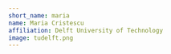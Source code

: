 ```yaml
---
short_name: maria
name: Maria Cristescu
affiliation: Delft University of Technology
image: tudelft.png
---
```

